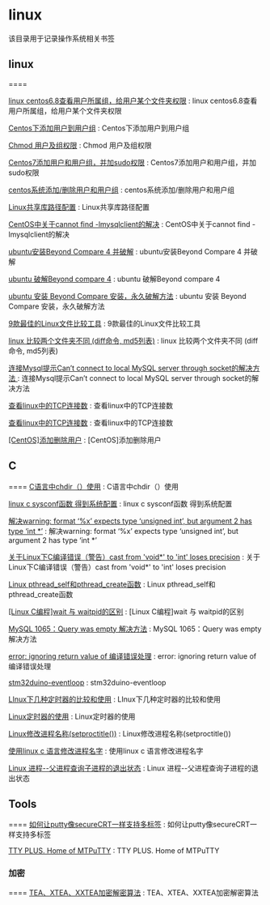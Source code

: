 # linux
该目录用于记录操作系统相关书签

## linux
====

[linux centos6.8查看用户所属组，给用户某个文件夹权限](https://blog.csdn.net/u010503822/article/details/78279863) : linux centos6.8查看用户所属组，给用户某个文件夹权限 

[Centos下添加用户到用户组](https://blog.csdn.net/weixin_33963594/article/details/86130784) : Centos下添加用户到用户组 

[Chmod 用户及组权限](https://blog.csdn.net/Wuli_Yunheng/article/details/89490791) : Chmod 用户及组权限 

[Centos7添加用户和用户组，并加sudo权限](https://blog.csdn.net/qq_40384985/article/details/90055394) : Centos7添加用户和用户组，并加sudo权限 

[centos系统添加/删除用户和用户组](https://www.cnblogs.com/nyfz/p/8557137.html) : centos系统添加/删除用户和用户组 

[Linux共享库路径配置](https://blog.csdn.net/yanxiangtianji/article/details/8316562) : Linux共享库路径配置 

[CentOS中关于cannot find -lmysqlclient的解决](https://blog.csdn.net/qq_34039018/article/details/95525690) : CentOS中关于cannot find -lmysqlclient的解决 

[ubuntu安装Beyond Compare 4 并破解](https://blog.csdn.net/qq_26012495/article/details/86514147) : ubuntu安装Beyond Compare 4 并破解 

[ubuntu 破解Beyond compare 4](https://blog.csdn.net/cailand/article/details/89330053) : ubuntu 破解Beyond compare 4 

[ubuntu 安装 Beyond Compare 安装，永久破解方法](https://www.jianshu.com/p/93303b9fb21a) : ubuntu 安装 Beyond Compare 安装，永久破解方法 

[9款最佳的Linux文件比较工具](https://www.cnblogs.com/logsharing/p/7986825.html) : 9款最佳的Linux文件比较工具 

[linux 比较两个文件夹不同 (diff命令, md5列表)](https://www.cnblogs.com/xudong-bupt/p/6493903.html) : linux 比较两个文件夹不同 (diff命令, md5列表) 

[连接Mysql提示Can’t connect to local MySQL server through socket的解决方法 ](http://aiezu.com/article/mysql_php_connect_through_socket.html) : 连接Mysql提示Can’t connect to local MySQL server through socket的解决方法  

[查看linux中的TCP连接数](https://my.oschina.net/u/2391658/blog/894682) : 查看linux中的TCP连接数 

[查看linux中的TCP连接数](https://www.cnblogs.com/kabi/p/8204792.html) : 查看linux中的TCP连接数 

[[CentOS]添加删除用户](https://www.cnblogs.com/wolf-sun/p/CnetOs7-user.html) : [CentOS]添加删除用户 

## C
====
[C语言中chdir（）使用](https://blog.csdn.net/Gease_lcj/article/details/79347440) : C语言中chdir（）使用 

[linux c sysconf函数 得到系统配置](https://blog.csdn.net/whatday/article/details/96732262) : linux c sysconf函数 得到系统配置 

[解决warning: format ‘%x’ expects type ‘unsigned int’, but argument 2 has type ‘int *’](https://blog.csdn.net/weixin_34405354/article/details/92756334) : 解决warning: format ‘%x’ expects type ‘unsigned int’, but argument 2 has type ‘int *’ 

[关于Linux下C编译错误（警告）cast from 'void*' to 'int' loses precision](https://www.cnblogs.com/jiu0821/p/5855791.html) : 关于Linux下C编译错误（警告）cast from 'void*' to 'int' loses precision 

[Linux pthread_self和pthread_create函数](https://blog.csdn.net/cslqm/article/details/53234005) : Linux pthread_self和pthread_create函数 

[[Linux C编程]wait 与 waitpid的区别](https://www.veryarm.com/52279.html) : [Linux C编程]wait 与 waitpid的区别 

[MySQL 1065：Query was empty 解决方法](https://blog.csdn.net/HY845638534/article/details/89296500) : MySQL 1065：Query was empty 解决方法 

[error: ignoring return value of 编译错误处理](https://blog.csdn.net/weixin_34315485/article/details/85514245) : error: ignoring return value of 编译错误处理 

[stm32duino-eventloop](https://github.com/ag88/stm32duino-eventloop) : stm32duino-eventloop 

[LInux下几种定时器的比较和使用](https://www.cnblogs.com/feixiao5566/p/6720573.html) : LInux下几种定时器的比较和使用 

[Linux定时器的使用](https://blog.csdn.net/lile777/article/details/79654292) : Linux定时器的使用 

[Linux修改进程名称(setproctitle())](https://www.cnblogs.com/lisuyun/articles/6549894.html) : Linux修改进程名称(setproctitle()) 

[使用linux c 语言修改进程名字](https://www.cnblogs.com/dgllele/articles/4867672.html) : 使用linux c 语言修改进程名字 

[Linux 进程--父进程查询子进程的退出状态](https://www.cnblogs.com/gwyy/p/8611398.html) : Linux 进程--父进程查询子进程的退出状态 

## Tools
====
[如何让putty像secureCRT一样支持多标签](https://blog.csdn.net/hzhsan/article/details/17218371) : 如何让putty像secureCRT一样支持多标签 

[TTY PLUS. Home of MTPuTTY](http://www.ttyplus.com/downloads.html) : TTY PLUS. Home of MTPuTTY 

### 加密
====
[TEA、XTEA、XXTEA加密解密算法](https://blog.csdn.net/gsls200808/article/details/48243019) : TEA、XTEA、XXTEA加密解密算法 

